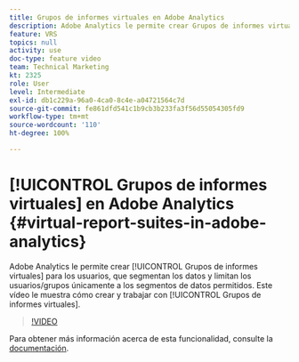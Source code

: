 ```yaml
---
title: Grupos de informes virtuales en Adobe Analytics
description: Adobe Analytics le permite crear Grupos de informes virtuales para sus usuarios, que segmentan los datos y limitan a usuarios/grupos únicamente a los segmentos de datos permitidos. Este vídeo muestra cómo crear y trabajar con grupos de informes virtuales.
feature: VRS
topics: null
activity: use
doc-type: feature video
team: Technical Marketing
kt: 2325
role: User
level: Intermediate
exl-id: db1c229a-96a0-4ca0-8c4e-a04721564c7d
source-git-commit: fe861dfd541c1b9cb3b233fa3f56d55054305fd9
workflow-type: tm+mt
source-wordcount: '110'
ht-degree: 100%

---
```


# [!UICONTROL Grupos de informes virtuales] en Adobe Analytics {#virtual-report-suites-in-adobe-analytics}

Adobe Analytics le permite crear [!UICONTROL Grupos de informes virtuales] para los usuarios, que segmentan los datos y limitan los usuarios/grupos únicamente a los segmentos de datos permitidos. Este vídeo le muestra cómo crear y trabajar con [!UICONTROL Grupos de informes virtuales].

>[!VIDEO](https://video.tv.adobe.com/v/25412/?quality=12)

Para obtener más información acerca de esta funcionalidad, consulte la [documentación](https://experienceleague.adobe.com/docs/analytics/components/virtual-report-suites/vrs-about.html?lang=es).
